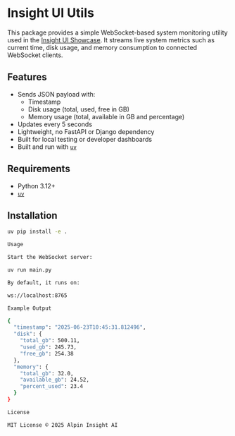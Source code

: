 # Insight UI Utils

This package provides a simple WebSocket-based system monitoring utility used in the [Insight UI Showcase](https://github.com/alpininsight/insight-ui). It streams live system metrics such as current time, disk usage, and memory consumption to connected WebSocket clients.

## Features

- Sends JSON payload with:
  - Timestamp
  - Disk usage (total, used, free in GB)
  - Memory usage (total, available in GB and percentage)
- Updates every 5 seconds
- Lightweight, no FastAPI or Django dependency
- Built for local testing or developer dashboards
- Built and run with [`uv`](https://github.com/astral-sh/uv)

## Requirements

- Python 3.12+
- [`uv`](https://github.com/astral-sh/uv)

## Installation

```bash
uv pip install -e .

Usage

Start the WebSocket server:

uv run main.py

By default, it runs on:

ws://localhost:8765

Example Output

{
  "timestamp": "2025-06-23T10:45:31.812496",
  "disk": {
    "total_gb": 500.11,
    "used_gb": 245.73,
    "free_gb": 254.38
  },
  "memory": {
    "total_gb": 32.0,
    "available_gb": 24.52,
    "percent_used": 23.4
  }
}

License

MIT License © 2025 Alpin Insight AI
